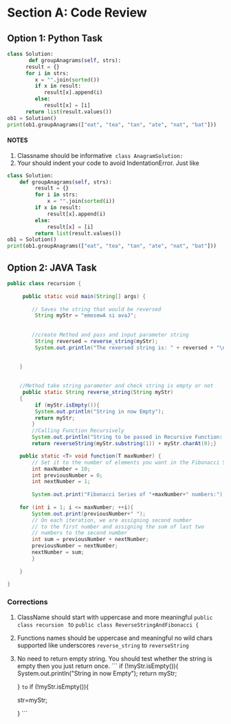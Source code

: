 # Section A: Code Review
## Option 1: Python Task 
```python
class Solution:
       def groupAnagrams(self, strs):
      result = {}
      for i in strs:
         x = "".join(sorted())
         if x in result:
            result[x].append(i)
         else:
            result[x] = [i]
      return list(result.values())
ob1 = Solution()
print(ob1.groupAnagrams(["eat", "tea", "tan", "ate", "nat", "bat"]))
```

#### NOTES

1.  Classname should be informative  `class AnagramSolution:`
2.  Your should indent your code to avoid IndentationError. Just like

```python
class Solution:
    def groupAnagrams(self, strs):
         result = {}
         for i in strs:
             x = "".join(sorted(i))
         if x in result:
             result[x].append(i)
         else:
             result[x] = [i]
         return list(result.values())
ob1 = Solution()
print(ob1.groupAnagrams(["eat", "tea", "tan", "ate", "nat", "bat"]))

```

## Option 2: JAVA Task
```java
public class recursion {
 
	 public static void main(String[] args) {
 
		// Saves the string that would be reversed
		 String myStr = "emosewA si avaJ";
 
 
		//create Method and pass and input parameter string 
		 String reversed = reverse_string(myStr);
		 System.out.println("The reversed string is: " + reversed + "\nFibonacci Series of 10 numbers:0 1 1 2 3 5 8 13 21 34 ");
	

	}
 
 
	//Method take string parameter and check string is empty or not
	 public static String reverse_string(String myStr)
	{
		 if (myStr.isEmpty()){
		 System.out.println("String in now Empty");
		 return myStr;
		}
		//Calling Function Recursively
		System.out.println("String to be passed in Recursive Function: "+myStr.substring(1));
		return reverseString(myStr.substring(1)) + myStr.charAt(0);}

	public static <T> void function(T maxNumber) {
		// Set it to the number of elements you want in the Fibonacci Series
		int maxNumber = 10; 
		int previousNumber = 0;
		int nextNumber = 1;
		 
	    System.out.print("Fibonacci Series of "+maxNumber+" numbers:");
 
	for (int i = 1; i <= maxNumber; ++i){
	    System.out.print(previousNumber+" ");
	    // On each iteration, we are assigning second number
	    // to the first number and assigning the sum of last two
	    // numbers to the second number
	    int sum = previousNumber + nextNumber;
	    previousNumber = nextNumber;
	    nextNumber = sum;
	    }
 
	}
 
}
```
### Corrections
1. ClassName should start with uppercase and more meaningful  ``` public class recursion  ``` to ``` public class ReverseStringAndFibonacci { ```
2. Functions names should be uppercase and meaningful no wild chars supported like underscores ``` reverse_string ``` to  ```reverseString ```
3. No need to return empty string. You should test whether the string is empty then you just return once. ``` if (!myStr.isEmpty()){
        System.out.println("String in now Empty");
    return myStr;
        
    } ``` to ``` if (!myStr.isEmpty()){
        
   str=myStr;
        
    } ```


